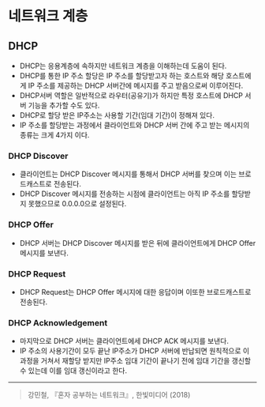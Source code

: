 # 네트워크 계층

## DHCP
- DHCP는 응용계층에 속하지만 네트워크 계층을 이해하는데 도움이 된다. 
- DHCP를 통한 IP 주소 할당은 IP 주소를 할당받고자 하는 호스트와 해당 호스트에게 IP 주소를 제공하는 DHCP 서버간에 메시지를 주고 받음으로써 이루어진다. 
- DHCP서버 역할은 일반적으로 라우터(공유기)가 하지만 특정 호스트에 DHCP 서버 기능을 추가할 수도 있다. 
- DHCP로 할당 받은 IP주소는 사용할 기간(임대 기간)이 정해져 있다. 
- IP 주소를 할당받는 과정에서 클라이언트와 DHCP 서버 간에 주고 받는 메시지의 종류는 크게 4가지 이다. 
  
### DHCP Discover 
- 클라이언트는 DHCP Discover 메시지를 통해서 DHCP 서버를 찾으며 이는 브로드캐스트로 전송된다. 
- DHCP Discover 메시지를 전송하는 시점에 클라이언트는 아직 IP 주소를 할당받지 못했으므로 0.0.0.0으로 설정된다. 

### DHCP Offer 
- DHCP 서버는 DHCP Discover 메시지를 받은 뒤에 클라이언트에게 DHCP Offer 메시지를 보낸다. 

### DHCP Request 
- DHCP Request는 DHCP Offer 메시지에 대한 응답이며 이또한 브로드캐스트로 전송된다. 

### DHCP Acknowledgement  
- 마지막으로 DHCP 서버는 클라이언트에세 DHCP ACK 메시지를 보낸다. 
- IP 주소의 사용기간이 모두 끝난 IP주소가 DHCP 서버에 반납되면 원칙적으로 이 과정을 거쳐서 재할당 받지만 IP주소 임대 기간이 끝나기 전에 임대 기간을 갱신할 수 있는데 이를 임대 갱신이라고 한다. 

--- 
> 강민철, 『혼자 공부하는 네트워크』, 한빛미디어 (2018)    
